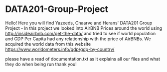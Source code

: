 # DATA201-Group-Project

Hello! Here you will find Yazeeds, Chaarve and Herans' DATA201 Group Project - In this project we looked into AirBNB Prices around the world using http://insideairbnb.com/get-the-data/ and tried to see if world population and GDP Per Capita had any relationship with the price of AirBNBs. We acquired the world data from this website https://www.worldometers.info/gdp/gdp-by-country/ 

please have a read of documentation.txt as it explains all our files and what they do when being run thank you!
